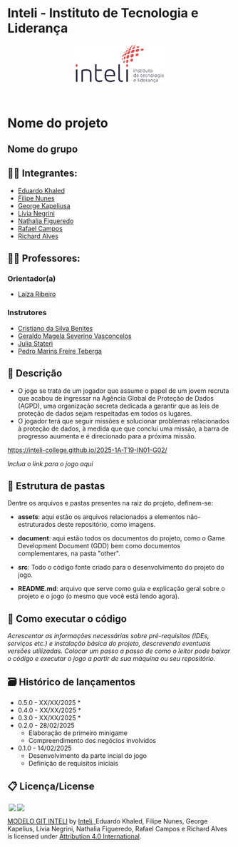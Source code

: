 # Inteli - Instituto de Tecnologia e Liderança 

<p align="center">
<a href= "https://www.inteli.edu.br/"><img src="assets/images/inteli.png" alt="Inteli - Instituto de Tecnologia e Liderança" border="0" width=40% height=40%></a>
</p>

<br>

# Nome do projeto

## Nome do grupo

## 👨‍🎓 Integrantes: 
- <a href="https://github.com/KhaledCoins">Eduardo Khaled</a>
- <a href="https://github.com/filipesn">Filipe Nunes</a>
- <a href="https://github.com/randomzin">George Kapeliusa</a>
- <a href="https://github.com/livianegrini">Lívia Negrini</a>
- <a href="https://github.com/Nathaliapfigueredo">Nathalia Figueredo</a>
- <a href="https://github.com/Rafael-Campos538">Rafael Campos</a>
- <a href="https://github.com/richarddalves">Richard Alves</a>

## 👩‍🏫 Professores:
### Orientador(a) 
- <a href="https://www.linkedin.com/in/laizaribeiro/">Laíza Ribeiro</a>
### Instrutores
- <a href="https://linkedin.com/in/cristiano-benites-ph-d-687647a8">Cristiano da Silva Benites</a>
- <a href="https://linkedin.com/in/geraldo-magela-severino-vasconcelos-22b1b220">Geraldo Magela Severino Vasconcelos</a> 
- <a href="https://www.linkedin.com/in/juliastateri/">Julia Stateri</a> 
- <a href="https://linkedin.com/in/pedroteberga">Pedro Marins Freire Teberga</a>

## 📜 Descrição

*  O jogo se trata de um jogador que assume o papel de um jovem recruta que acabou de ingressar na Agência Global de Proteção de Dados (AGPD), uma organização secreta dedicada a garantir que as leis de proteção de dados sejam respeitadas em todos os lugares. 
*  O jogador terá que seguir missões e solucionar problemas relacionados à proteção de dados, à medida que que concluí uma missão, a barra de progresso auumenta e é direcionado para a próxima missão.

https://inteli-college.github.io/2025-1A-T19-IN01-G02/

*Inclua o link para o jogo aqui*


## 📁 Estrutura de pastas

Dentre os arquivos e pastas presentes na raiz do projeto, definem-se:

- <b>assets</b>: aqui estão os arquivos relacionados a elementos não-estruturados deste repositório, como imagens.

- <b>document</b>: aqui estão todos os documentos do projeto, como o Game Development Document (GDD) bem como documentos complementares, na pasta "other".

- <b>src</b>: Todo o código fonte criado para o desenvolvimento do projeto do jogo.

- <b>README.md</b>: arquivo que serve como guia e explicação geral sobre o projeto e o jogo (o mesmo que você está lendo agora).

## 🔧 Como executar o código

*Acrescentar as informações necessárias sobre pré-requisitos (IDEs, serviços etc.) e instalação básica do projeto, descrevendo eventuais versões utilizadas. Colocar um passo a passo de como o leitor pode baixar o código e executar o jogo a partir de sua máquina ou seu repositório.*


## 🗃 Histórico de lançamentos

* 0.5.0 - XX/XX/2025
    * 
* 0.4.0 - XX/XX/2025
    * 
* 0.3.0 - XX/XX/2025
    * 
* 0.2.0 - 28/02/2025
    * Elaboração de primeiro minigame
    * Compreendimento dos negócios involvidos
* 0.1.0 - 14/02/2025
    * Desenvolvimento da parte incial do jogo
    * Definição de requisitos iniciais

## 📋 Licença/License

<img style="height:22px!important;margin-left:3px;vertical-align:text-bottom;" src="https://mirrors.creativecommons.org/presskit/icons/cc.svg?ref=chooser-v1"><img style="height:22px!important;margin-left:3px;vertical-align:text-bottom;" src="https://mirrors.creativecommons.org/presskit/icons/by.svg?ref=chooser-v1"><p xmlns:cc="http://creativecommons.org/ns#" xmlns:dct="http://purl.org/dc/terms/"><a property="dct:title" rel="cc:attributionURL" href="https://github.com/Intelihub/Template_M1">MODELO GIT INTELI</a> by <a rel="cc:attributionURL dct:creator" property="cc:attributionName" href="https://github.com/Intelihub/Template_M1">Inteli, </a> Eduardo Khaled, Filipe Nunes, George Kapelius, Lívia Negrini, Nathalia Figueredo, Rafael Campos e Richard Alves is licensed under <a href="http://creativecommons.org/licenses/by/4.0/?ref=chooser-v1" target="_blank" rel="license noopener noreferrer" style="display:inline-block;">Attribution 4.0 International</a>.</p>


